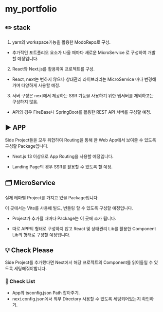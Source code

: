 # my_portfolio

## ✏️ stack

1. yarn의 workspace기능을 활용한 ModoRepo로 구성.

- 추가적인 포트폴리오 요소가 나올 때마다 새로운 MicroService
로 구성하여 개발할 예정입니다.

2. React와 Next.js를 활용하여 프로젝트를 구성.

- React, next는 변하지 않으나 상태관리 라이브러리는 MicroService
마다 변경해가며 다양하게 사용할 예정.

3. 서버 구성은 next에서 제공하는 SSR 기능을 사용하기 위한 웹서버를 제외하고는 구성하지 않음.

- API의 경우 FireBase나 SpringBoot를 활용한 REST API 서버를 구성할 예정.

## ▶️ APP
Side Project들을 모두 취합하여 Routing을 통해 한 Web App에서 보여줄 수 있도록 구성할 Package입니다. 

- Next.js 13 이상으로 App Routing을 사용할 예정입니다.

- Landing Page의 경우 SSR를 활용할 수 있도록 할 예정.

## 🗂️ MicroService
실제 테마별 Project를 가지고 있을 Package입니다. 

이 곳에서는 Vite를 사용해 빌드, 번들링 할 수 있도록 구성할 예정입니다.

- Project가 추가될 때마다 Package는 이 곳에 추가 됩니다.

- 따로 APP의 형태로 구성하지 않고 React 및 상태관리 Lib를 활용한 Component Lib의 형태로 구성할 예정입니다.


## 💡 Check Please
Side Project를 추가했다면 Next에서 해당 프로젝트의 Component를 읽어들일 수 있도록 세팅해줘야합니다.

### 📃 Check List

- App의 tsconfig.json Path 잡아주기.
- next.config.json에서 외부 Directory 사용할 수 있도록 세팅되어있는지 확인하기.
